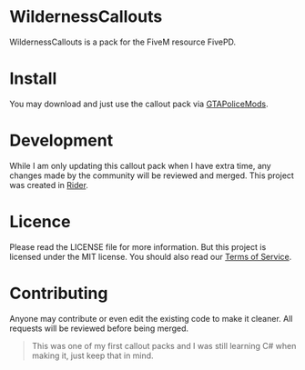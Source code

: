 # WildernessCallouts
WildernessCallouts is a pack for the FiveM resource FivePD.

# Install
You may download and just use the callout pack via [GTAPoliceMods](https://gtapolicemods.com/files/file/1077-wilderness-callouts-5-callouts/).

# Development
While I am only updating this callout pack when I have extra time, any changes made by the community will be reviewed and merged. This project was created in [Rider](https://www.jetbrains.com/rider/).

# Licence
Please read the LICENSE file for more information. But this project is licensed under the MIT license.
You should also read our [Terms of Service](https://bghddevelopment.com/tos).

# Contributing
Anyone may contribute or even edit the existing code to make it cleaner. All requests will be reviewed before being merged.
> This was one of my first callout packs and I was still learning C# when making it, just keep that in mind.
